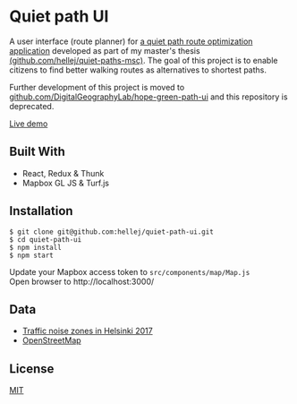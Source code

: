 # Quiet path UI
A user interface (route planner) for [a quiet path route optimization application](https://github.com/DigitalGeographyLab/hope-green-path-server) developed as part of my master's thesis [(github.com/hellej/quiet-paths-msc)](https://github.com/hellej/quiet-paths-msc). The goal of this project is to enable citizens to find better walking routes as alternatives to shortest paths. 

Further development of this project is moved to [github.com/DigitalGeographyLab/hope-green-path-ui](https://github.com/DigitalGeographyLab/hope-green-path-ui) and this repository is deprecated. 

[Live demo](https://green-paths.web.app/)

## Built With
* React, Redux & Thunk
* Mapbox GL JS & Turf.js

## Installation
```
$ git clone git@github.com:hellej/quiet-path-ui.git
$ cd quiet-path-ui
$ npm install
$ npm start
```
Update your Mapbox access token to `src/components/map/Map.js`<br>
Open browser to http://localhost:3000/

## Data
* [Traffic noise zones in Helsinki 2017](https://hri.fi/data/en_GB/dataset/helsingin-kaupungin-meluselvitys-2017)
* [OpenStreetMap](https://www.openstreetmap.org/about/)

## License
[MIT](LICENSE)
